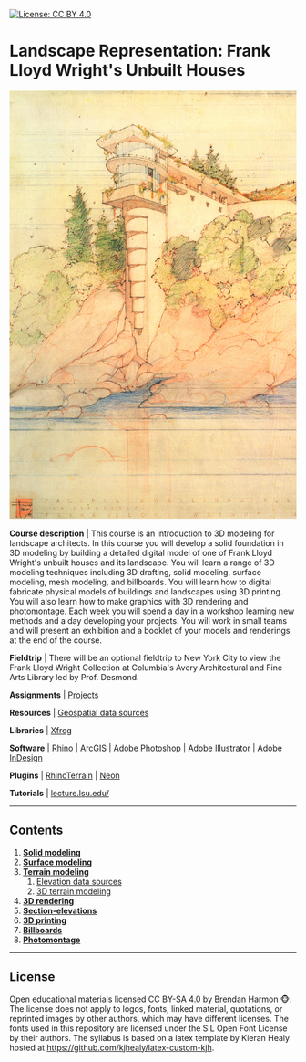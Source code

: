 [![License: CC BY 4.0](https://img.shields.io/badge/License-CC%20BY%204.0-lightgrey.svg)](https://creativecommons.org/licenses/by/4.0/)

# Landscape Representation: Frank Lloyd Wright's Unbuilt Houses

<p align="center"><img src="images/morris.jpg" height="750"></p>

**Course description** |
This course is an introduction to 3D modeling for landscape architects.
In this course you will develop a solid foundation in 3D modeling
by building a detailed digital model of one of
Frank Lloyd Wright's unbuilt houses and its landscape.
You will learn a range of 3D modeling techniques including
3D drafting, solid modeling, surface modeling,  mesh modeling, and billboards.
You will learn how to digital fabricate physical models
of buildings and landscapes using 3D printing.
You will also learn how to make graphics with
3D rendering and photomontage.
Each week you will spend a day in a workshop
learning new methods
and a day developing your projects.
You will work in small teams and
will present an exhibition and a booklet of your
models and renderings at the end of the course.

**Fieldtrip** |
There will be an optional fieldtrip to New York City
to view the Frank Lloyd Wright Collection
at Columbia's Avery Architectural and Fine Arts Library
led by Prof. Desmond.

**Assignments** | [Projects](projects.md)

**Resources** | [Geospatial data sources](data.md)

**Libraries** | [Xfrog](http://xfrog.com/)

**Software** |
[Rhino](https://www.rhino3d.com/) |
[ArcGIS](http://www.rhinoterrain.com/) |
[Adobe Photoshop](http://www.adobe.com/products/photoshop.html) |
[Adobe Illustrator](http://www.adobe.com/products/illustrator.html) |
[Adobe InDesign](http://www.adobe.com/products/indesign.html)

**Plugins** |
[RhinoTerrain](http://www.rhinoterrain.com/en/home.html) |
[Neon](http://v5.rhino3d.com/group/neon)

**Tutorials** |
[lecture.lsu.edu/](https://lecture.lsu.edu/)

---
## Contents
1. [**Solid modeling**](solid-modeling.md)
2. [**Surface modeling**](surface-modeling.md)
3. [**Terrain modeling**](terrain-modeling.md)
    1. [Elevation data sources](terrain-modeling.md#elevation-data-sources)
    2. [3D terrain modeling](terrain-modeling.md#3d-terrain-modeling)
4. [**3D rendering**](3d-rendering.md)
5. [**Section-elevations**](section-elevations.md)
6. [**3D printing**](3d-printing.md)
7. [**Billboards**](billboards.md)
8. [**Photomontage**](photomontage.md)
---

## License
Open educational materials licensed CC BY-SA 4.0 by Brendan Harmon :monkey_face:. The license does not apply to logos, fonts, linked material, quotations, or reprinted images by other authors, which may have different licenses. The fonts used in this repository are licensed under the SIL Open Font License by their authors. The syllabus is based on a latex template by Kieran Healy hosted at https://github.com/kjhealy/latex-custom-kjh.

